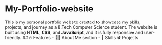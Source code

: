 # My-Portfolio-website
  This is my personal portfolio website created to showcase my skills, projects, and journey as a B.Tech Computer Science student. The website is built using **HTML**, **CSS**, and **JavaScript**, and it is fully responsive and user-friendly.  ## 🔥 Features  - 🧑‍💻 About Me section - 💼 Skills  🛠️ Projects   
